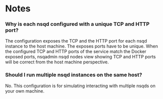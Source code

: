# Notes

### Why is each nsqd configured with a unique TCP and HTTP port?

The configuration exposes the TCP and the HTTP port for each nsqd instance to the host machine.
The exposes ports have to be unique. When the configured TCP and HTTP ports of the
service match the Docker exposed ports, nsqadmin nsqd nodes view showing TCP and HTTP ports will
be correct from the host machine perspective.

### Should I run multiple nsqd instances on the same host?

No. This configuration is for simulating interacting with multiple nsqds on your own machine.
